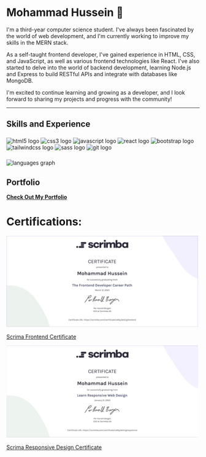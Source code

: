 # Mohammad Hussein 👋

I'm a third-year computer science student. I've always been fascinated by the world of web development, and I'm currently working to improve my skills in the MERN stack.

As a self-taught frontend developer, I've gained experience in HTML, CSS, and JavaScript, as well as various frontend technologies like React. I've also started to delve into the world of backend development, learning Node.js and Express to build RESTful APIs and integrate with databases like MongoDB.

I'm excited to continue learning and growing as a developer, and I look forward to sharing my projects and progress with the community!

---



## Skills and Experience

###

<div align="left">
  <img src="https://cdn.jsdelivr.net/gh/devicons/devicon/icons/html5/html5-original.svg" height="40" width="52" alt="html5 logo"  />
  <img src="https://cdn.jsdelivr.net/gh/devicons/devicon/icons/css3/css3-original.svg" height="40" width="52" alt="css3 logo"  />
  <img src="https://cdn.jsdelivr.net/gh/devicons/devicon/icons/javascript/javascript-original.svg" height="40" width="52" alt="javascript logo"  />
  <img src="https://cdn.jsdelivr.net/gh/devicons/devicon/icons/react/react-original.svg" height="40" width="52" alt="react logo"  />
  <img src="https://cdn.jsdelivr.net/gh/devicons/devicon/icons/bootstrap/bootstrap-original.svg" height="40" width="52" alt="bootstrap logo"  />
  <img src="https://cdn.jsdelivr.net/gh/devicons/devicon/icons/tailwindcss/tailwindcss-original-wordmark.svg" height="40" width="52" alt="tailwindcss logo"  />
  <img src="https://cdn.jsdelivr.net/gh/devicons/devicon/icons/sass/sass-original.svg" height="40" width="52" alt="sass logo"  />
  <img src="https://cdn.jsdelivr.net/gh/devicons/devicon/icons/git/git-original.svg" height="40" width="52" alt="git logo"  />
</div>

###

###

<div align="left">
  <img src="https://github-readme-stats.vercel.app/api/top-langs?username=mhmdhussein377&locale=en&hide_title=false&layout=compact&card_width=320&langs_count=5&theme=dracula&hide_border=false&order=2" height="150" alt="languages graph"  />
</div>

###

## Portfolio

**[Check Out My Portfolio](https://mhmdhussein377.github.io/Portfolio)**

# Certifications: 

[<img src="https://github.com/mhmdhussein377/mhmdhussein377/blob/main/Frontend-Certificate.jpeg" alt="image-description" style="width:500px;"/>](https://scrimba.com/certificate/uNby3at5/gfrontend)

[Scrima Frontend Certificate](https://scrimba.com/certificate/uNby3at5/gfrontend)

[<img src="https://github.com/mhmdhussein377/mhmdhussein377/blob/main/Responsive-Design-Certificate.jpeg" alt="image-description" style="width:500px;"/>](https://scrimba.com/certificate/uNby3at5/gresponsive)

[Scrima Responsive Design Certificate](https://scrimba.com/certificate/uNby3at5/gresponsive)
